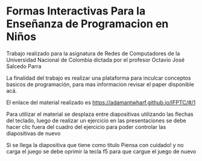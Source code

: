# Formas Interactivas Para la Enseñanza de Programacion en Niños

Trabajo realizado para la asignatura de Redes de Computadores de la Universidad Nacional de Colombia dictada por el profesor Octavio José Salcedo Parra

La finalidad del trabajo es realizar una plataforma para inculcar conceptos basicos de programación, para mas informacion revisar el paper disponible acá.

El enlace del material realizado es https://adamantwharf.github.io/IFPTC/#/1

Para utilizar el material se desplaza entre diapositivas utilizando las flechas del teclado, luego de realizar un ejercicio en las presentaciones se debe hacer clic fuera del cuadro del ejercicio para poder controlar las diapositivas de nuevo

Si se llega la diapositiva que tiene como titulo Piensa con cuidado! y no carga el juego se debe oprimir la tecla f5 para que cargue el juego de nuevo
